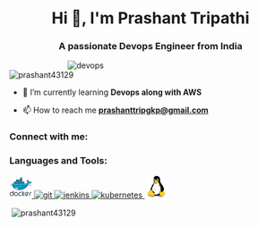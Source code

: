 <h1 align="center">Hi 👋, I'm Prashant Tripathi</h1>
<h3 align="center">A passionate Devops Engineer from India</h3>

<img align="right" alt="devops" width="400" src="https://www.scnsoft.com/blog-pictures/infrastructure/devops_implementation-main_1.png">

<p align="left"> <img src="https://komarev.com/ghpvc/?username=prashant43129&label=Profile%20views&color=0e75b6&style=flat" alt="prashant43129" /> </p>

- 🌱 I’m currently learning **Devops along with AWS**

- 📫 How to reach me **prashanttripgkp@gmail.com**

<h3 align="left">Connect with me:</h3>
<p align="left">
</p>

<h3 align="left">Languages and Tools:</h3>
<p align="left"> <a href="https://www.docker.com/" target="_blank" rel="noreferrer"> <img src="https://raw.githubusercontent.com/devicons/devicon/master/icons/docker/docker-original-wordmark.svg" alt="docker" width="40" height="40"/> </a> <a href="https://git-scm.com/" target="_blank" rel="noreferrer"> <img src="https://www.vectorlogo.zone/logos/git-scm/git-scm-icon.svg" alt="git" width="40" height="40"/> </a> <a href="https://www.jenkins.io" target="_blank" rel="noreferrer"> <img src="https://www.vectorlogo.zone/logos/jenkins/jenkins-icon.svg" alt="jenkins" width="40" height="40"/> </a> <a href="https://kubernetes.io" target="_blank" rel="noreferrer"> <img src="https://www.vectorlogo.zone/logos/kubernetes/kubernetes-icon.svg" alt="kubernetes" width="40" height="40"/> </a> <a href="https://www.linux.org/" target="_blank" rel="noreferrer"> <img src="https://raw.githubusercontent.com/devicons/devicon/master/icons/linux/linux-original.svg" alt="linux" width="40" height="40"/> </a> </p>

<p>&nbsp;<img align="center" src="https://github-readme-stats.vercel.app/api?username=prashant43129&show_icons=true&locale=en" alt="prashant43129" /></p>

